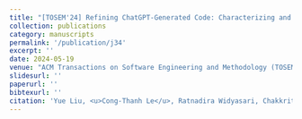 ```yaml
---
title: "[TOSEM'24] Refining ChatGPT-Generated Code: Characterizing and Mitigating Code Quality Issues."
collection: publications
category: manuscripts
permalink: '/publication/j34'
excerpt: ''
date: 2024-05-19
venue: "ACM Transactions on Software Engineering and Methodology (TOSEM), Journal"
slidesurl: ''
paperurl: ''
bibtexurl: ''
citation: 'Yue Liu, <u>Cong-Thanh Le</u>, Ratnadira Widyasari, Chakkrit Tantithamthavorn, Li Li, <u>Xuan Bach D. Le</u>, David Lo'
---
```

